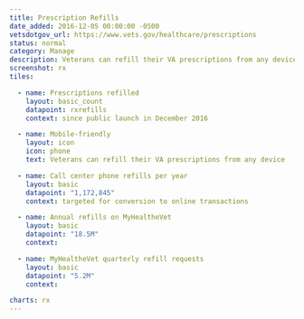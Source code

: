 ```yaml
---
title: Prescription Refills
date_added: 2016-12-05 00:00:00 -0500
vetsdotgov_url: https://www.vets.gov/healthcare/prescriptions
status: normal
category: Manage
description: Veterans can refill their VA prescriptions from any device
screenshot: rx
tiles:

  - name: Prescriptions refilled
    layout: basic_count
    datapoint: rxrefills
    context: since public launch in December 2016

  - name: Mobile-friendly
    layout: icon
    icon: phone
    text: Veterans can refill their VA prescriptions from any device

  - name: Call center phone refills per year
    layout: basic
    datapoint: "1,172,845"
    context: targeted for conversion to online transactions

  - name: Annual refills on MyHealtheVet
    layout: basic
    datapoint: "18.5M"
    context:

  - name: MyHealtheVet quarterly refill requests
    layout: basic
    datapoint: "5.2M"
    context:

charts: rx
---
```

